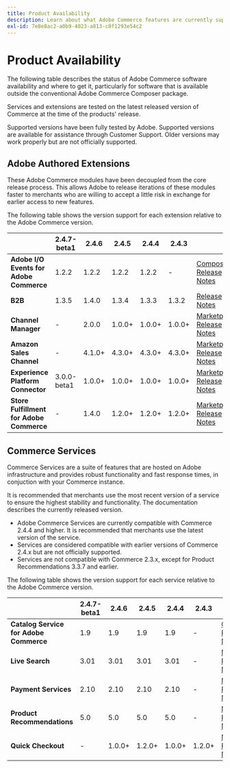 ```yaml
---
title: Product Availability
description: Learn about what Adobe Commerce features are currently supported and check their compatibility with specific Adobe Commerce releases.
exl-id: 7e8e8ac2-a0b9-4023-a813-c0f1293e54c2
---
```

# Product Availability

The following table describes the status of Adobe Commerce software availability and where to get it, particularly for software that is available outside the conventional Adobe Commerce Composer package.

Services and extensions are tested on the latest released version of Commerce at the time of the products' release.

Supported versions have been fully tested by Adobe. Supported versions are available for assistance through Customer Support. Older versions may work properly but are not officially supported.

## Adobe Authored Extensions

These Adobe Commerce modules have been decoupled from the core release process. This allows Adobe to release iterations of these modules faster to merchants who are willing to accept a little risk in exchange for earlier access to new features.

The following table shows the version support for each extension relative to the Adobe Commerce version.

| | 2.4.7-beta1| 2.4.6 | 2.4.5 | 2.4.4 | 2.4.3 | |
|-|-|-|-|-|-|-|
| **Adobe I/O Events for Adobe Commerce** |1.2.2 |1.2.2 |1.2.2|1.2.2|-| [Composer](https://developer.adobe.com/commerce/events/get-started/installation/)  <br/>[Release Notes](https://developer.adobe.com/commerce/events/get-started/release-notes/) |
| **B2B** |1.3.5 |1.4.0 |1.3.4|1.3.3|1.3.2| [Release Notes](https://experienceleague.adobe.com/docs/commerce-admin/b2b/release-notes.html) |
| **Channel Manager** |- | 2.0.0|1.0.0+|1.0.0+|1.0.0+| [Marketplace](https://marketplace.magento.com/magento-channel-manager.html)<br/> [Release Notes](https://experienceleague.adobe.com/docs/commerce-channels/channel-manager/release-notes.html) |
| **Amazon Sales Channel**  |-|4.1.0+|4.3.0+|4.3.0+|4.3.0+| [Marketplace](https://marketplace.magento.com/magento-module-amazon.html)<br/> [Release Notes](https://experienceleague.adobe.com/docs/commerce-channels/amazon/release-notes.html) |
| **Experience Platform Connector**  |3.0.0-beta1 |1.0.0+|1.0.0+|1.0.0+|1.0.0+| [Marketplace](https://marketplace.magento.com/magento-experience-platform-connector.html)<br/>[Release Notes](https://experienceleague.adobe.com/docs/commerce-merchant-services/experience-platform-connector/release-notes.html) |
| **Store Fulfillment for Adobe Commerce** |-|1.4.0| 1.2.0+|1.2.0+|1.2.0+| [Marketplace](https://marketplace.magento.com/store-fulfillment-magento-walmart.html)<br/> [Release Notes](https://experienceleague.adobe.com/docs/commerce-merchant-services/store-fulfillment/release-notes.html) |

## Commerce Services

Commerce Services are a suite of features that are hosted on Adobe infrastructure and provides robust functionality and fast response times, in conjuction with your Commerce instance.

It is recommended that merchants use the most recent version of a service to ensure the highest stability and functionality. The documentation describes the currently released version.

* Adobe Commerce Services are currently compatible with Commerce 2.4.4 and higher. It is recommended that merchants use the latest version of the service.
* Services are considered compatible with earlier versions of Commerce 2.4.x but are not officially supported.
* Services are not compatible with Commerce 2.3.x, except for Product Recommendations 3.3.7 and earlier.

The following table shows the version support for each service relative to the Adobe Commerce version.

| | 2.4.7-beta1| 2.4.6 | 2.4.5 | 2.4.4 | 2.4.3 | |
|-|-|-|-|-|-|-|
| **Catalog Service for Adobe Commerce**  | 1.9 | 1.9  | 1.9 | 1.9 |-|[Overview](https://experienceleague.adobe.com/docs/commerce-merchant-services/catalog-service/guide-overview.html)<br/> [Release Notes](https://experienceleague.adobe.com/docs/commerce-merchant-services/catalog-service/release-notes.html)|
| **Live Search**   | 3.01 | 3.01 | 3.01 | 3.01 |-| [Marketplace](https://marketplace.magento.com/magento-live-search.html)<br/>[Release Notes](https://experienceleague.adobe.com/docs/commerce-merchant-services/live-search/release-notes.html)|
| **Payment Services** | 2.10 | 2.10 | 2.10 | 2.10 |-|[Marketplace](https://marketplace.magento.com/magento-payment-services.html)<br/> [Release Notes](https://commercemarketplace.adobe.com/magento-payment-services.html) |
| **Product Recommendations**   | 5.0 | 5.0 | 5.0 | 5.0 |-|[Marketplace](https://marketplace.magento.com/magento-product-recommendations.html)<br/> [Release Notes](https://experienceleague.adobe.com/docs/commerce-merchant-services/product-recommendations/release-notes.html)|
| **Quick Checkout**   | - | 1.0.0+ | 1.2.0+ | 1.0.0+ |1.2.0+|[Marketplace](https://marketplace.magento.com/magento-quick-checkout.html)<br/> [Release Notes](https://experienceleague.adobe.com/docs/commerce-merchant-services/product-recommendations/release-notes.html)|
